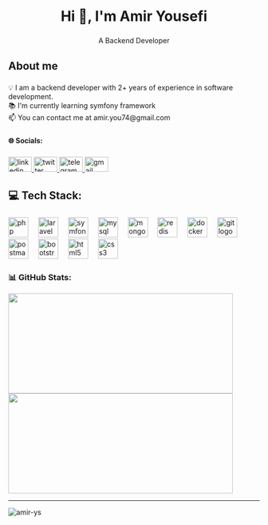 <h1 align="center">Hi 👋, I'm Amir Yousefi</h1>

###

<p align="center">A Backend Developer</p>

###

<h2 align="left">About me</h2>

###

<p align="left">💡 I am a backend developer with 2+ years of experience in software development.<br>📚 I'm currently learning symfony framework<br>📫 You can contact me at amir.you74@gmail.com</p>

###

<h4 align="left">🌐 Socials:</h4>

###

<div align="left">
  <a href="https://www.linkedin.com/in/amir-ys" target="_blank">
    <img src="https://raw.githubusercontent.com/maurodesouza/profile-readme-generator/master/src/assets/icons/social/linkedin/default.svg" width="47" height="30" alt="linkedin logo"  />
  </a>
  <a href="https://x.com/amirinjastt" target="_blank">
    <img src="https://raw.githubusercontent.com/maurodesouza/profile-readme-generator/master/src/assets/icons/social/twitter/default.svg" width="47" height="30" alt="twitter logo"  />
  </a>
  <a href="https://t.me/amirinjast" target="_blank">
    <img src="https://raw.githubusercontent.com/maurodesouza/profile-readme-generator/master/src/assets/icons/social/telegram/default.svg" width="47" height="30" alt="telegram logo"  />
  </a>
  <a href="mailto:amir.you74@gmail.com" target="_blank">
    <img src="https://raw.githubusercontent.com/maurodesouza/profile-readme-generator/master/src/assets/icons/social/gmail/default.svg" width="47" height="30" alt="gmail logo"  />
  </a>
</div>

###

<h2 align="left">💻 Tech Stack:</h2>

###

<div align="left">
  <img src="https://skillicons.dev/icons?i=php" height="40" alt="php logo"  />
  <img width="12" />
  <img src="https://skillicons.dev/icons?i=laravel" height="40" alt="laravel logo"  />
  <img width="12" />
  <img src="https://skillicons.dev/icons?i=symfony" height="40" alt="symfony logo"  />
  <img width="12" />
  <img src="https://skillicons.dev/icons?i=mysql" height="40" alt="mysql logo"  />
  <img width="12" />
  <img src="https://skillicons.dev/icons?i=mongodb" height="40" alt="mongodb logo"  />
  <img width="12" />
  <img src="https://skillicons.dev/icons?i=redis" height="40" alt="redis logo"  />
  <img width="12" />
  <img src="https://skillicons.dev/icons?i=docker" height="40" alt="docker logo"  />
  <img width="12" />
  <img src="https://cdn.simpleicons.org/git/F05032" height="40" alt="git logo"  />
  <img width="12" />
  <img src="https://cdn.simpleicons.org/postman/FF6C37" height="40" alt="postman logo"  />
  <img width="12" />
  <img src="https://cdn.simpleicons.org/bootstrap/7952B3" height="40" alt="bootstrap logo"  />
  <img width="12" />
  <img src="https://cdn.simpleicons.org/html5/E34F26" height="40" alt="html5 logo"  />
  <img width="12" />
  <img src="https://cdn.simpleicons.org/css3/1572B6" height="40" alt="css3 logo"  />
</div>

###

### 📊 GitHub Stats:
<a href="#" target="_blank" rel="noreferrer">
  <img src="https://github-readme-stats.vercel.app/api?username=amir-ys&hide_border=true&include_all_commits=false&count_private=false" width="450" height="200">
</a>
<a href="#" target="_blank" rel="noreferrer">
  <img src="https://github-readme-streak-stats.herokuapp.com/?user=amir-ys&hide_border=true" width="450" height="200">
</a>

---


<p align="left"> <img src="https://komarev.com/ghpvc/?username=amir-ys&label=Profile%20views&color=fe428e&style=plastic" alt="amir-ys" /></p>
